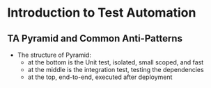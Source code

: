 # Introduction to Test Automation
## TA Pyramid and Common Anti-Patterns
- The structure of Pyramid:
    - at the bottom is the Unit test, isolated, small scoped, and fast
    - at the middle is the integration test, testing the dependencies
    - at the top, end-to-end, executed after deployment

